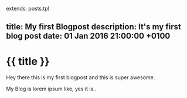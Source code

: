 extends: posts.tpl

title:   My first Blogpost
description: It's my first blog post
date:    01 Jan 2016 21:00:00 +0100
---
# {{ title }}

Hey there this is my first blogpost and this is super awesome.

My Blog is lorem ipsum like, yes it is..
